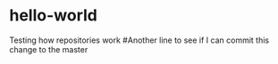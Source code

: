 # hello-world
Testing how repositories work
#Another line to see if I can commit this change to the master
